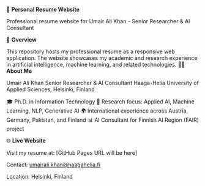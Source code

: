 📄 **Personal Resume Website**

Professional resume website for Umair Ali Khan - Senior Researcher & AI Consultant

🎯 **Overview**  

This repository hosts my professional resume as a responsive web application. The website showcases my academic and research experience in artificial intelligence, machine learning, and related technologies.
👨‍💻 **About Me**  

Umair Ali Khan
Senior Researcher & AI Consultant
Haaga-Helia University of Applied Sciences, Helsinki, Finland  

🎓 Ph.D. in Information Technology
🔬 Research focus: Applied AI, Machine Learning, NLP, Generative AI
🌍 International experience across Austria, Germany, Pakistan, and Finland
📊 AI Consultant for Finnish AI Region (FAIR) project

🌐 **Live Website**  

Visit my resume at: [GitHub Pages URL will be here]

Contact: umairali.khan@haagahelia.fi  

Location: Helsinki, Finland